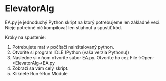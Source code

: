 # ElevatorAlg

EA.py je jednoduchý Python skript na ktorý potrebujeme len základné veci.
Nieje potrebné nič kompilovať len stiahnuť a spustiť kód.

Kroky na spustenie:
1. Potrebujete mať v počítači nainštalovaný python.
2. Otvoríte si program IDLE (Python (vaša verzia Pythonu))
3. Následne si v ňom otvoríte súbor EA.py. Otvoríte ho cez File->Open->ElevatorAlg->EA.py
4. Zobrazí sa vám celý skript.
5. Kliknete Run->Run Module
 